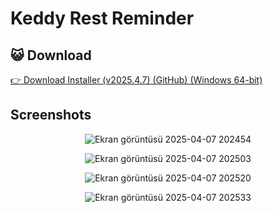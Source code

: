 # Keddy Rest Reminder

## 😺 Download

<a href="https://github.com/LordOfTheNight62/Keddy-Rest-Reminder/releases/download/v2025.4.8/Keddy.Rest.Reminder.Installer.zip" height="30">

👉 Download Installer (v2025.4.7) (GitHub) (Windows 64-bit)

</a>

## Screenshots

<div align="center">
  
![Ekran görüntüsü 2025-04-07 202454](https://github.com/user-attachments/assets/cb8bb8c1-c9aa-4cd4-85b9-84d83fdeec96)

![Ekran görüntüsü 2025-04-07 202503](https://github.com/user-attachments/assets/2b4845ee-4074-444d-a861-de2724a27a83)

![Ekran görüntüsü 2025-04-07 202520](https://github.com/user-attachments/assets/a3c6989e-b42e-45ec-ae6e-f3a0b28fa7e8)

![Ekran görüntüsü 2025-04-07 202533](https://github.com/user-attachments/assets/368b520e-06ba-45eb-9712-2e0c5a735475)

</div>
